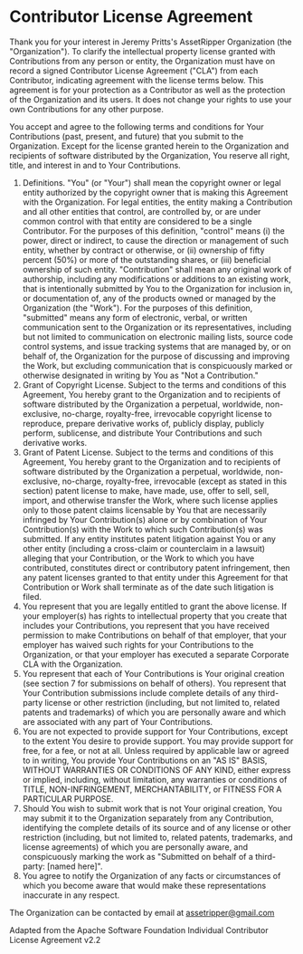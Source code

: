 # Contributor License Agreement

Thank you for your interest in Jeremy Pritts's AssetRipper Organization (the "Organization"). To clarify the intellectual property license granted with Contributions from any person or entity, the Organization must have on record a signed Contributor License Agreement ("CLA") from each Contributor, indicating agreement with the license terms below. This agreement is for your protection as a Contributor as well as the protection of the Organization and its users. It does not change your rights to use your own Contributions for any other purpose.

You accept and agree to the following terms and conditions for Your Contributions (past, present, and future) that you submit to the Organization. Except for the license granted herein to the Organization and recipients of software distributed by the Organization, You reserve all right, title, and interest in and to Your Contributions.

1. Definitions. "You" (or "Your") shall mean the copyright owner or legal entity authorized by the copyright owner that is making this Agreement with the Organization. For legal entities, the entity making a Contribution and all other entities that control, are controlled by, or are under common control with that entity are considered to be a single Contributor. For the purposes of this definition, "control" means (i) the power, direct or indirect, to cause the direction or management of such entity, whether by contract or otherwise, or (ii) ownership of fifty percent (50%) or more of the outstanding shares, or (iii) beneficial ownership of such entity. "Contribution" shall mean any original work of authorship, including any modifications or additions to an existing work, that is intentionally submitted by You to the Organization for inclusion in, or documentation of, any of the products owned or managed by the Organization (the "Work"). For the purposes of this definition, "submitted" means any form of electronic, verbal, or written communication sent to the Organization or its representatives, including but not limited to communication on electronic mailing lists, source code control systems, and issue tracking systems that are managed by, or on behalf of, the Organization for the purpose of discussing and improving the Work, but excluding communication that is conspicuously marked or otherwise designated in writing by You as "Not a Contribution."
2. Grant of Copyright License. Subject to the terms and conditions of this Agreement, You hereby grant to the Organization and to recipients of software distributed by the Organization a perpetual, worldwide, non-exclusive, no-charge, royalty-free, irrevocable copyright license to reproduce, prepare derivative works of, publicly display, publicly perform, sublicense, and distribute Your Contributions and such derivative works.
3. Grant of Patent License. Subject to the terms and conditions of this Agreement, You hereby grant to the Organization and to recipients of software distributed by the Organization a perpetual, worldwide, non-exclusive, no-charge, royalty-free, irrevocable (except as stated in this section) patent license to make, have made, use, offer to sell, sell, import, and otherwise transfer the Work, where such license applies only to those patent claims licensable by You that are necessarily infringed by Your Contribution(s) alone or by combination of Your Contribution(s) with the Work to which such Contribution(s) was submitted. If any entity institutes patent litigation against You or any other entity (including a cross-claim or counterclaim in a lawsuit) alleging that your Contribution, or the Work to which you have contributed, constitutes direct or contributory patent infringement, then any patent licenses granted to that entity under this Agreement for that Contribution or Work shall terminate as of the date such litigation is filed.
4. You represent that you are legally entitled to grant the above license. If your employer(s) has rights to intellectual property that you create that includes your Contributions, you represent that you have received permission to make Contributions on behalf of that employer, that your employer has waived such rights for your Contributions to the Organization, or that your employer has executed a separate Corporate CLA with the Organization.
5. You represent that each of Your Contributions is Your original creation (see section 7 for submissions on behalf of others). You represent that Your Contribution submissions include complete details of any third-party license or other restriction (including, but not limited to, related patents and trademarks) of which you are personally aware and which are associated with any part of Your Contributions.
6. You are not expected to provide support for Your Contributions, except to the extent You desire to provide support. You may provide support for free, for a fee, or not at all. Unless required by applicable law or agreed to in writing, You provide Your Contributions on an "AS IS" BASIS, WITHOUT WARRANTIES OR CONDITIONS OF ANY KIND, either express or implied, including, without limitation, any warranties or conditions of TITLE, NON-INFRINGEMENT, MERCHANTABILITY, or FITNESS FOR A PARTICULAR PURPOSE.
7. Should You wish to submit work that is not Your original creation, You may submit it to the Organization separately from any Contribution, identifying the complete details of its source and of any license or other restriction (including, but not limited to, related patents, trademarks, and license agreements) of which you are personally aware, and conspicuously marking the work as "Submitted on behalf of a third-party: [named here]".
8. You agree to notify the Organization of any facts or circumstances of which you become aware that would make these representations inaccurate in any respect. 

The Organization can be contacted by email at assetripper@gmail.com

Adapted from the Apache Software Foundation Individual Contributor License Agreement v2.2
